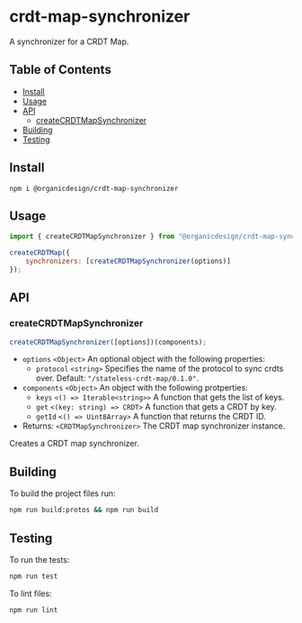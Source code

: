 # crdt-map-synchronizer

A synchronizer for a CRDT Map.

## Table of Contents

- [Install](#install)
- [Usage](#usage)
- [API](#api)
  - [createCRDTMapSynchronizer](#createcrdtmapsynchronizer)
- [Building](#building)
- [Testing](#testing)

## Install

```
npm i @organicdesign/crdt-map-synchronizer
```

## Usage

```javascript
import { createCRDTMapSynchronizer } from "@organicdesign/crdt-map-synchronizer";

createCRDTMap({
	synchronizers: [createCRDTMapSynchronizer(options)]
});
```

## API

### createCRDTMapSynchronizer

```javascript
createCRDTMapSynchronizer([options])(components);
```

- `options` `<Object>` An optional object with the following properties:
  - `protocol` `<string>` Specifies the name of the protocol to sync crdts over. Default: `"/stateless-crdt-map/0.1.0"`.
- `components` `<Object>` An object with the following protperties:
  - `keys` `<() => Iterable<string>>` A function that gets the list of keys.
  - `get` `<(key: string) => CRDT>` A function that gets a CRDT by key.
  - `getId` `<() => Uint8Array>` A function that returns the CRDT ID.
- Returns: `<CRDTMapSynchronizer>` The CRDT map synchronizer instance.

Creates a CRDT map synchronizer.

## Building

To build the project files run:

```sh
npm run build:protos && npm run build
```

## Testing

To run the tests:

```sh
npm run test
```

To lint files:

```sh
npm run lint
```

